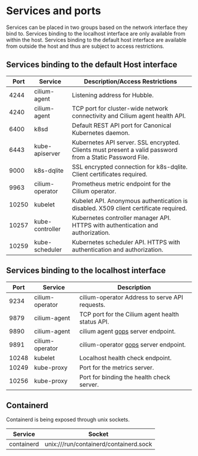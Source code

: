 # Services and ports

Services can be placed in two groups based on the network interface they bind to. Services binding to the localhost interface are only available from within the host. Services binding to the default host interface are available from outside the host and thus are subject to access restrictions.

## Services binding to the default Host interface

| Port  | Service         | Description/Access Restrictions                                                                          |
|-------|-----------------|----------------------------------------------------------------------------------------------------------|
| 4244  | cilium-agent    | Listening address for Hubble.                                                                            |                                                                                     
| 4240  | cilium-agent    | TCP port for cluster-wide network connectivity and Cilium agent health API.                              |
| 6400  | k8sd            | Default REST API port for Canonical Kubernetes daemon.                                                   |
| 6443  | kube-apiserver  | Kubernetes API server. SSL encrypted. Clients must present a valid password from a Static Password File. |                                                                                     
| 9000  | k8s-dqlite      | SSL encrypted connection for k8s-dqlite. Client certificates required.                                   |
| 9963  | cilium-operator | Prometheus metric endpoint for the Cilium operator.                                                      |                                                                                   
| 10250 | kubelet         | Kubelet API. Anonymous authentication is disabled. X509 client certificate required.                     |                                                                                          
| 10257 | kube-controller | Kubernetes controller manager API. HTTPS with authentication and authorization.                          |                                                                                    
| 10259 | kube-scheduler  | Kubernetes scheduler API. HTTPS with authentication and authorization.                                   |                                                                                     


## Services binding to the localhost interface

| Port  | Service         | Description                                                             |
|-------|-----------------|-------------------------------------------------------------------------|
| 9234  | cilium-operator | cilium-operator  Address to serve API requests.                         |
| 9879  | cilium-agent    | TCP port for the Cilium agent health status API.                        |
| 9890  | cilium-agent    | cilium agent [gops](https://github.com/google/gops) server endpoint.    |     
| 9891  | cilium-operator | cilium-operator [gops](https://github.com/google/gops) server endpoint. |
| 10248 | kubelet         | Localhost health check endpoint.                                        |
| 10249 | kube-proxy      | Port for the metrics server.                                            |
| 10256 | kube-proxy      | Port for binding the health check server.                               |
 
## Containerd 

Containerd is being exposed through unix sockets.

| Service      | Socket                                 |
|--------------|----------------------------------------|
| containerd 	 | unix:///run/containerd/containerd.sock |
